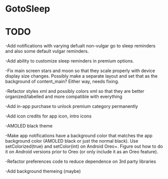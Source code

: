 # GotoSleep

# TODO
-Add notifications with varying defualt non-vulgar go to sleep reminders and also some default vulgar reminders.

-Add ability to customize sleep reminders in premium options.

-Fix main screen stars and moon so that they scale properly with device display size changes.
Possibly make a separate layout and set that as the background of content_main? Either way, needs fixing.

-Refactor styles xml and possibly colors xml so that they are better organized/labelled and more compatible with everything

-Add in-app purchase to unlock premium category permanently

-Add icon credits for app icon, intro icons

-AMOLED black theme

-Make app notifications have a background color that matches the app background color (AMOLED black or
just the normal black). Use setColorized(true) and setColor(int) on Android Oreo+. Figure out how to do it on Android
versions prior to Oreo (or only include it as an Oreo feature).

-Refactor preferences code to reduce dependence on 3rd party libraries

-Add background themeing (maybe)

